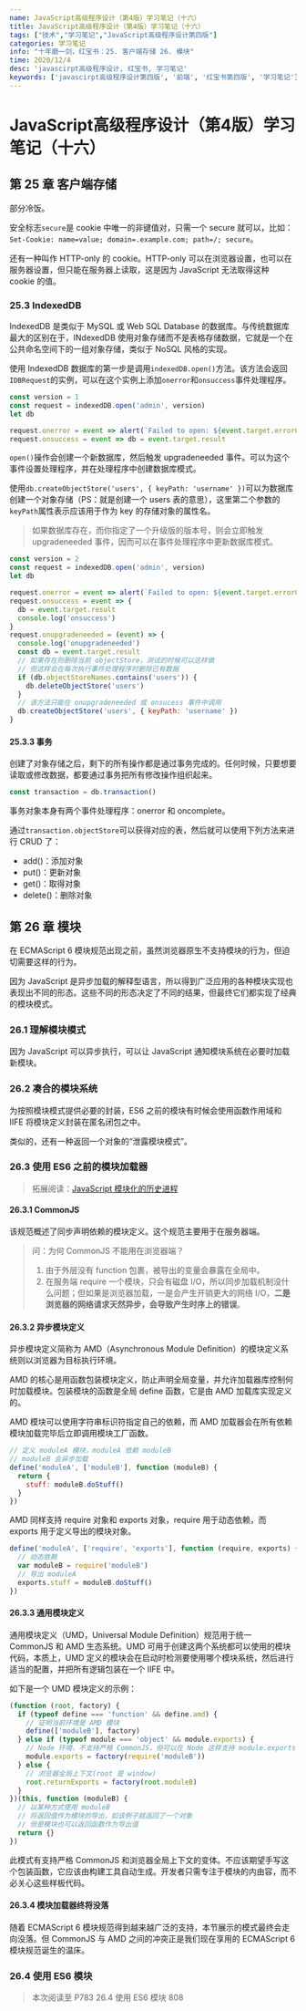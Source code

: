 ```yaml
---
name: JavaScript高级程序设计（第4版）学习笔记（十六）
title: JavaScript高级程序设计（第4版）学习笔记（十六）
tags: ["技术","学习笔记","JavaScript高级程序设计第四版"]
categories: 学习笔记
info: "十年磨一剑，红宝书：25. 客户端存储 26. 模块"
time: 2020/12/4
desc: 'javascirpt高级程序设计, 红宝书, 学习笔记'
keywords: ['javascirpt高级程序设计第四版', '前端', '红宝书第四版', '学习笔记']
---
```


# JavaScript高级程序设计（第4版）学习笔记（十六）

## 第 25 章 客户端存储

部分冷饭。

安全标志`secure`是 cookie 中唯一的非键值对，只需一个 secure 就可以，比如：`Set-Cookie: name=value; domain=.example.com; path=/; secure`。

还有一种叫作 HTTP-only 的 cookie。HTTP-only 可以在浏览器设置，也可以在服务器设置，但只能在服务器上读取，这是因为 JavaScript 无法取得这种 cookie 的值。

### 25.3 IndexedDB

IndexedDB 是类似于 MySQL 或 Web SQL Database 的数据库。与传统数据库最大的区别在于，INdexedDB 使用对象存储而不是表格存储数据，它就是一个在公共命名空间下的一组对象存储，类似于 NoSQL 风格的实现。

使用 IndexedDB 数据库的第一步是调用`indexedDB.open()`方法。该方法会返回`IDBRequest`的实例，可以在这个实例上添加`onerror`和`onsuccess`事件处理程序。

```javascript
const version = 1
const request = indexedDB.open('admin', version)
let db

request.onerror = event => alert(`Failed to open: ${event.target.errorCode}`)
request.onsuccess = event => db = event.target.result
```

`open()`操作会创建一个新数据库，然后触发 upgradeneeded 事件。可以为这个事件设置处理程序，并在处理程序中创建数据库模式。

使用`db.createObjectStore('users', { keyPath: 'username' })`可以为数据库创建一个对象存储（PS：就是创建一个 users 表的意思），这里第二个参数的`keyPath`属性表示应该用于作为 key 的存储对象的属性名。

> 如果数据库存在，而你指定了一个升级版的版本号，则会立即触发 upgradeneeded 事件，因而可以在事件处理程序中更新数据库模式。

```javascript
const version = 2
const request = indexedDB.open('admin', version)
let db

request.onerror = event => alert(`Failed to open: ${event.target.errorCode}`)
request.onsuccess = event => {
  db = event.target.result
  console.log('onsuccess')
}
request.onupgradeneeded = (event) => {
  console.log('onupgradeneeded')
  const db = event.target.result
  // 如果存在则删除当前 objectStore，测试的时候可以这样做
  // 但这样会在每次执行事件处理程序时删除已有数据
  if (db.objectStoreNames.contains('users')) {
    db.deleteObjectStore('users')
  }
  // 该方法只能在 onupgradeneeded 或 onsucess 事件中调用
  db.createObjectStore('users', { keyPath: 'username' })
}
```

#### 25.3.3 事务

创建了对象存储之后，剩下的所有操作都是通过事务完成的。任何时候，只要想要读取或修改数据，都要通过事务把所有修改操作组织起来。

```javascript
const transaction = db.transaction()
```

事务对象本身有两个事件处理程序：onerror 和 oncomplete。

通过`transaction.objectStore`可以获得对应的表，然后就可以使用下列方法来进行 CRUD 了：

- add()：添加对象
- put()：更新对象
- get()：取得对象
- delete()：删除对象

## 第 26 章 模块

在 ECMAScript 6 模块规范出现之前，虽然浏览器原生不支持模块的行为，但迫切需要这样的行为。

因为 JavaScript 是异步加载的解释型语言，所以得到广泛应用的各种模块实现也表现出不同的形态。这些不同的形态决定了不同的结果，但最终它们都实现了经典的模块模式。

### 26.1 理解模块模式

因为 JavaScript 可以异步执行，可以让 JavaScript 通知模块系统在必要时加载新模块。

### 26.2 凑合的模块系统

为按照模块模式提供必要的封装，ES6 之前的模块有时候会使用函数作用域和 IIFE 将模块定义封装在匿名闭包之中。

类似的，还有一种返回一个对象的“泄露模块模式”。

### 26.3 使用 ES6 之前的模块加载器

> 拓展阅读：[JavaScript 模块化的历史进程](https://mp.weixin.qq.com/s/W4pbh5ivGu-RGkz1fdDqwQ)

#### 26.3.1 CommonJS

该规范概述了同步声明依赖的模块定义。这个规范主要用于在服务器端。

> 问：为何 CommonJS 不能用在浏览器端？
>
> 1. 由于外层没有 function 包裹，被导出的变量会暴露在全局中。
> 2. 在服务端 require 一个模块，只会有磁盘 I/O，所以同步加载机制没什么问题；但如果是浏览器加载，一是会产生开销更大的网络 I/O，**二是浏览器的网络请求天然异步，会导致产生时序上的错误**。

#### 26.3.2 异步模块定义

异步模块定义简称为 AMD（Asynchronous Module Definition）的模块定义系统则以浏览器为目标执行环境。

AMD 的核心是用函数包装模块定义，防止声明全局变量，并允许加载器库控制何时加载模块。包装模块的函数是全局 define 函数，它是由 AMD 加载库实现定义的。

AMD 模块可以使用字符串标识符指定自己的依赖，而 AMD 加载器会在所有依赖模块加载完毕后立即调用模块工厂函数。

```javascript
// 定义 moduleA 模块，moduleA 依赖 moduleB
// moduleB 会异步加载
define('moduleA', ['moduleB'], function (moduleB) {
  return {
    stuff: moduleB.doStuff()
  }
})
```

AMD 同样支持 require 对象和 exports 对象，require 用于动态依赖，而 exports 用于定义导出的模块对象。

```javascript
define('moduleA', ['require', 'exports'], function (require, exports) {
  // 动态依赖
  var moduleB = require('moduleB')
  // 导出 moduleA
  exports.stuff = moduleB.doStuff()
})
```

#### 26.3.3 通用模块定义

通用模块定义（UMD，Universal Module Definition）规范用于统一 CommonJS 和 AMD 生态系统。UMD 可用于创建这两个系统都可以使用的模块代码，本质上，UMD 定义的模块会在启动时检测要使用哪个模块系统，然后进行适当的配置，并把所有逻辑包装在一个 IIFE 中。

如下是一个 UMD 模块定义的示例：

```javascript
(function (root, factory) {
  if (typeof define === 'function' && define.amd) {
    // 证明当前环境是 AMD 模块
    define(['moduleB'], factory)
  } else if (typeof module === 'object' && module.exports) {
    // Node 环境，不支持严格 CommonJS，但可以在 Node 这样支持 module.exports 的类 CommonJS 环境下使用
    module.exports = factory(require('moduleB'))
  } else {
    // 浏览器全局上下文(root 是 window)
    root.returnExports = factory(root.moduleB)
  }
})(this, function (moduleB) {
  // 以某种方式使用 moduleB
  // 将返回值作为模块的导出，如该例子就返回了一个对象
  // 但是模块也可以返回函数作为导出值
  return {}
})
```

此模式有支持严格 CommonJS 和浏览器全局上下文的变体。不应该期望手写这个包装函数，它应该由构建工具自动生成。开发者只需专注于模块的内由容，而不必关心这些样板代码。

#### 26.3.4 模块加载器终将没落

随着 ECMAScript 6 模块规范得到越来越广泛的支持，本节展示的模式最终会走向没落。但 CommonJS 与 AMD 之间的冲突正是我们现在享用的 ECMAScript 6 模块规范诞生的温床。

### 26.4 使用 ES6 模块









> 本次阅读至 P783 26.4 使用 ES6 模块 808